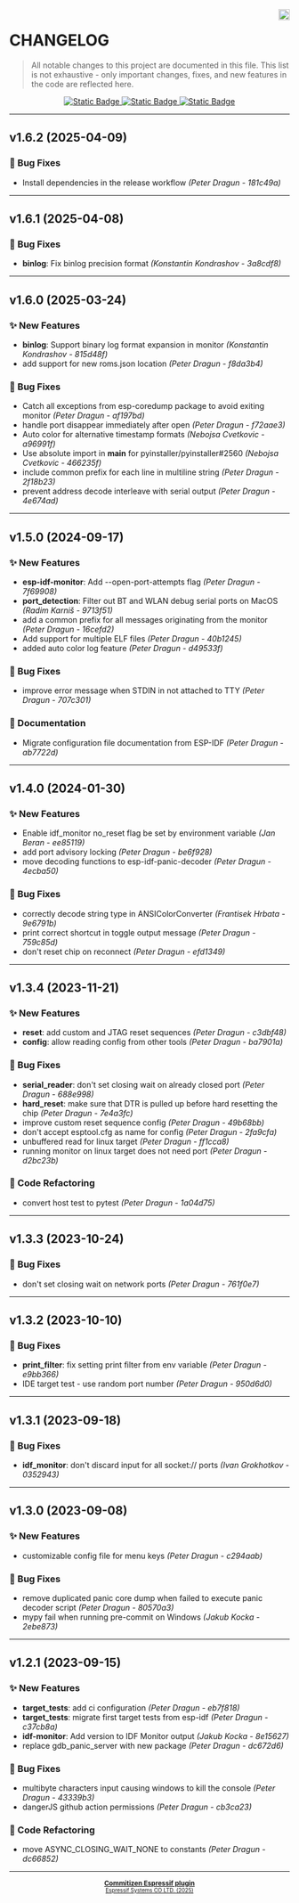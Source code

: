 <a href="https://www.espressif.com">
    <img src="https://www.espressif.com/sites/all/themes/espressif/logo-black.svg" align="right" height="20" />
</a>

# CHANGELOG

> All notable changes to this project are documented in this file.
> This list is not exhaustive - only important changes, fixes, and new features in the code are reflected here.

<div align="center">
    <a href="https://keepachangelog.com/en/1.1.0/">
        <img alt="Static Badge" src="https://img.shields.io/badge/Keep%20a%20Changelog-v1.1.0-salmon?logo=keepachangelog&logoColor=black&labelColor=white&link=https%3A%2F%2Fkeepachangelog.com%2Fen%2F1.1.0%2F">
    </a>
    <a href="https://www.conventionalcommits.org/en/v1.0.0/">
        <img alt="Static Badge" src="https://img.shields.io/badge/Conventional%20Commits-v1.0.0-pink?logo=conventionalcommits&logoColor=black&labelColor=white&link=https%3A%2F%2Fwww.conventionalcommits.org%2Fen%2Fv1.0.0%2F">
    </a>
    <a href="https://semver.org/spec/v2.0.0.html">
        <img alt="Static Badge" src="https://img.shields.io/badge/Semantic%20Versioning-v2.0.0-grey?logo=semanticrelease&logoColor=black&labelColor=white&link=https%3A%2F%2Fsemver.org%2Fspec%2Fv2.0.0.html">
    </a>
</div>
<hr>


## v1.6.2 (2025-04-09)

### 🐛 Bug Fixes

- Install dependencies in the release workflow *(Peter Dragun - 181c49a)*

---

## v1.6.1 (2025-04-08)

### 🐛 Bug Fixes

- **binlog**: Fix binlog precision format *(Konstantin Kondrashov - 3a8cdf8)*

---

## v1.6.0 (2025-03-24)

### ✨ New Features

- **binlog**: Support binary log format expansion in monitor *(Konstantin Kondrashov - 815d48f)*
- add support for new roms.json location *(Peter Dragun - f8da3b4)*

### 🐛 Bug Fixes

- Catch all exceptions from esp-coredump package to avoid exiting monitor *(Peter Dragun - af197bd)*
- handle port disappear immediately after open *(Peter Dragun - f72aae3)*
- Auto color for alternative timestamp formats *(Nebojsa Cvetkovic - a96991f)*
- Use absolute import in __main__ for pyinstaller/pyinstaller#2560 *(Nebojsa Cvetkovic - 466235f)*
- include common prefix for each line in multiline string *(Peter Dragun - 2f18b23)*
- prevent address decode interleave with serial output *(Peter Dragun - 4e674ad)*

---

## v1.5.0 (2024-09-17)

### ✨ New Features

- **esp-idf-monitor**: Add --open-port-attempts flag *(Peter Dragun - 7f69908)*
- **port_detection**: Filter out BT and WLAN debug serial ports on MacOS *(Radim Karniš - 9713f51)*
- add a common prefix for all messages originating from the monitor *(Peter Dragun - 16cefd2)*
- Add support for multiple ELF files *(Peter Dragun - 40b1245)*
- added auto color log feature *(Peter Dragun - d49533f)*

### 🐛 Bug Fixes

- improve error message when STDIN in not attached to TTY *(Peter Dragun - 707c301)*

### 📖 Documentation

- Migrate configuration file documentation from ESP-IDF *(Peter Dragun - ab7722d)*

---

## v1.4.0 (2024-01-30)

### ✨ New Features

- Enable idf_monitor no_reset flag be set by environment variable *(Jan Beran - ee85119)*
- add port advisory locking *(Peter Dragun - be6f928)*
- move decoding functions to esp-idf-panic-decoder *(Peter Dragun - 4ecba50)*

### 🐛 Bug Fixes

- correctly decode string type in ANSIColorConverter *(Frantisek Hrbata - 9e6791b)*
- print correct shortcut in toggle output message *(Peter Dragun - 759c85d)*
- don't reset chip on reconnect *(Peter Dragun - efd1349)*

---

## v1.3.4 (2023-11-21)

### ✨ New Features

- **reset**: add custom and JTAG reset sequences *(Peter Dragun - c3dbf48)*
- **config**: allow reading config from other tools *(Peter Dragun - ba7901a)*

### 🐛 Bug Fixes

- **serial_reader**: don't set closing wait on already closed port *(Peter Dragun - 688e998)*
- **hard_reset**: make sure that DTR is pulled up before hard resetting the chip *(Peter Dragun - 7e4a3fc)*
- improve custom reset sequence config *(Peter Dragun - 49b68bb)*
- don't accept esptool.cfg as name for config *(Peter Dragun - 2fa9cfa)*
- unbuffered read for linux target *(Peter Dragun - ff1cca8)*
- running monitor on linux target does not need port *(Peter Dragun - d2bc23b)*

### 🔧 Code Refactoring

- convert host test to pytest *(Peter Dragun - 1a04d75)*

---

## v1.3.3 (2023-10-24)

### 🐛 Bug Fixes

- don't set closing wait on network ports *(Peter Dragun - 761f0e7)*

---

## v1.3.2 (2023-10-10)

### 🐛 Bug Fixes

- **print_filter**: fix setting print filter from env variable *(Peter Dragun - e9bb366)*
- IDE target test - use random port number *(Peter Dragun - 950d6d0)*

---

## v1.3.1 (2023-09-18)

### 🐛 Bug Fixes

- **idf_monitor**: don't discard input for all socket:// ports *(Ivan Grokhotkov - 0352943)*

---

## v1.3.0 (2023-09-08)

### ✨ New Features

- customizable config file for menu keys *(Peter Dragun - c294aab)*

### 🐛 Bug Fixes

- remove duplicated panic core dump when failed to execute panic decoder script *(Peter Dragun - 80570a3)*
- mypy fail when running pre-commit on Windows *(Jakub Kocka - 2ebe873)*

---

## v1.2.1 (2023-09-15)

### ✨ New Features

- **target_tests**: add ci configuration *(Peter Dragun - eb7f818)*
- **target_tests**: migrate first target tests from esp-idf *(Peter Dragun - c37cb8a)*
- **idf-monitor**: Add version to IDF Monitor output *(Jakub Kocka - 8e15627)*
- replace gdb_panic_server with new package *(Peter Dragun - dc672d6)*

### 🐛 Bug Fixes

- multibyte characters input causing windows to kill the console *(Peter Dragun - 43339b3)*
- dangerJS github action permissions *(Peter Dragun - cb3ca23)*

### 🔧 Code Refactoring

- move ASYNC_CLOSING_WAIT_NONE to constants *(Peter Dragun - dc66852)*

---

<div align="center">
    <small>
        <b>
            <a href="https://www.github.com/espressif/cz-plugin-espressif">Commitizen Espressif plugin</a>
        </b>
    <br>
        <sup><a href="https://www.espressif.com">Espressif Systems CO LTD. (2025)</a><sup>
    </small>
</div>
